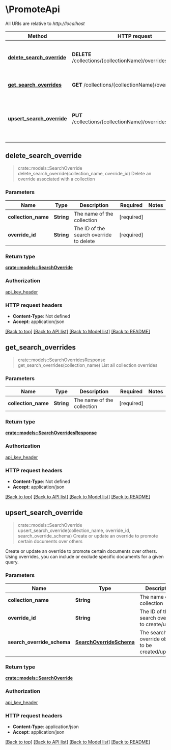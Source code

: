 # \PromoteApi

All URIs are relative to *http://localhost*

Method | HTTP request | Description
------------- | ------------- | -------------
[**delete_search_override**](PromoteApi.md#delete_search_override) | **DELETE** /collections/{collectionName}/overrides/{overrideId} | Delete an override associated with a collection
[**get_search_overrides**](PromoteApi.md#get_search_overrides) | **GET** /collections/{collectionName}/overrides | List all collection overrides
[**upsert_search_override**](PromoteApi.md#upsert_search_override) | **PUT** /collections/{collectionName}/overrides/{overrideId} | Create or update an override to promote certain documents over others



## delete_search_override

> crate::models::SearchOverride delete_search_override(collection_name, override_id)
Delete an override associated with a collection

### Parameters


Name | Type | Description  | Required | Notes
------------- | ------------- | ------------- | ------------- | -------------
**collection_name** | **String** | The name of the collection | [required] |
**override_id** | **String** | The ID of the search override to delete | [required] |

### Return type

[**crate::models::SearchOverride**](SearchOverride.md)

### Authorization

[api_key_header](../README.md#api_key_header)

### HTTP request headers

- **Content-Type**: Not defined
- **Accept**: application/json

[[Back to top]](#) [[Back to API list]](../README.md#documentation-for-api-endpoints) [[Back to Model list]](../README.md#documentation-for-models) [[Back to README]](../README.md)


## get_search_overrides

> crate::models::SearchOverridesResponse get_search_overrides(collection_name)
List all collection overrides

### Parameters


Name | Type | Description  | Required | Notes
------------- | ------------- | ------------- | ------------- | -------------
**collection_name** | **String** | The name of the collection | [required] |

### Return type

[**crate::models::SearchOverridesResponse**](SearchOverridesResponse.md)

### Authorization

[api_key_header](../README.md#api_key_header)

### HTTP request headers

- **Content-Type**: Not defined
- **Accept**: application/json

[[Back to top]](#) [[Back to API list]](../README.md#documentation-for-api-endpoints) [[Back to Model list]](../README.md#documentation-for-models) [[Back to README]](../README.md)


## upsert_search_override

> crate::models::SearchOverride upsert_search_override(collection_name, override_id, search_override_schema)
Create or update an override to promote certain documents over others

Create or update an override to promote certain documents over others. Using overrides, you can include or exclude specific documents for a given query.

### Parameters


Name | Type | Description  | Required | Notes
------------- | ------------- | ------------- | ------------- | -------------
**collection_name** | **String** | The name of the collection | [required] |
**override_id** | **String** | The ID of the search override to create/update | [required] |
**search_override_schema** | [**SearchOverrideSchema**](SearchOverrideSchema.md) | The search override object to be created/updated | [required] |

### Return type

[**crate::models::SearchOverride**](SearchOverride.md)

### Authorization

[api_key_header](../README.md#api_key_header)

### HTTP request headers

- **Content-Type**: application/json
- **Accept**: application/json

[[Back to top]](#) [[Back to API list]](../README.md#documentation-for-api-endpoints) [[Back to Model list]](../README.md#documentation-for-models) [[Back to README]](../README.md)


